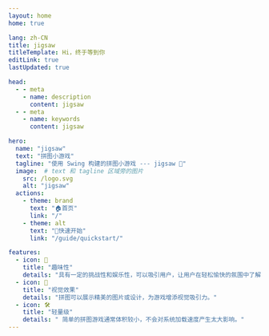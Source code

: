 ```yaml
---
layout: home
home: true

lang: zh-CN
title: jigsaw
titleTemplate: Hi，终于等到你
editLink: true
lastUpdated: true

head:
  - - meta
    - name: description
      content: jigsaw
  - - meta
    - name: keywords
      content: jigsaw

hero:
  name: "jigsaw"
  text: "拼图小游戏"
  tagline: "使用 Swing 构建的拼图小游戏 --- jigsaw 🎉"
  image:  # text 和 tagline 区域旁的图片
    src: /logo.svg
    alt: "jigsaw"
  actions:
    - theme: brand
      text: "🏠首页"
      link: "/"      
    - theme: alt
      text: "🚀快速开始"
      link: "/guide/quickstart/"          

features:
  - icon: 💾
    title: "趣味性"
    details: "具有一定的挑战性和娱乐性，可以吸引用户，让用户在轻松愉快的氛围中了解游戏。"
  - icon: 🧰
    title: "视觉效果"
    details: "拼图可以展示精美的图片或设计，为游戏增添视觉吸引力。"
  - icon: 🛠️
    title: "轻量级"
    details: " 简单的拼图游戏通常体积较小，不会对系统加载速度产生太大影响。"        
---
```

